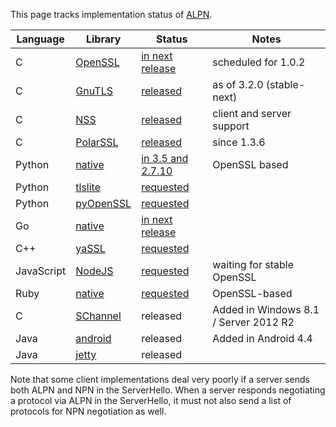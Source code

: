 This page tracks implementation status of [ALPN](http://tools.ietf.org/html/rfc7301).

Language | Library | Status | Notes
--- | --- | --- | --- 
C | [OpenSSL](http://www.openssl.org) | [in next release](http://git.openssl.org/gitweb/?p=openssl.git;a=blob;f=NEWS;h=fc466ae3cc1ee38b566516eafe913e32409798a4;hb=HEAD) | scheduled for 1.0.2
C | [GnuTLS](http://www.gnutls.org/) | [released](http://gnutls.org/manual/html_node/Application-Layer-Protocol-Negotiation-_0028ALPN_0029.html) | as of 3.2.0 (stable-next)
C | [NSS](https://developer.mozilla.org/en/docs/NSS) | [released](https://developer.mozilla.org/en-US/docs/NSS/NSS_3.15.5_release_notes#New_Functionality) | client and server support
C | [PolarSSL](https://polarssl.org) | [released](https://polarssl.org/tech-updates/releases/polarssl-1.3.6-released) | since 1.3.6 
Python | [native](http://docs.python.org/3/library/ssl.html) | [in 3.5 and 2.7.10](http://bugs.python.org/issue20188) | OpenSSL based
Python | [tlslite](http://trevp.net/tlslite/) | [requested](https://github.com/trevp/tlslite/issues/19) | 
Python | [pyOpenSSL](https://github.com/pyca/pyopenssl) | [requested](https://github.com/pyca/pyopenssl/pull/120) | 
Go | [native](http://golang.org/pkg/crypto/tls/) | [in next release](https://code.google.com/p/go/source/detail?r=71dc1b4815f2) |
C++ | [yaSSL](http://www.wolfssl.com/yaSSL/) | [requested](https://github.com/cyassl/cyassl/issues/66) |
JavaScript | [NodeJS](http://nodejs.org/api/tls.html) | [requested](https://github.com/joyent/node/issues/5945) | waiting for stable OpenSSL
Ruby | [native](http://ruby-doc.org/stdlib-2.0/libdoc/openssl/rdoc/OpenSSL.html) | [requested](https://bugs.ruby-lang.org/issues/9390) | OpenSSL-based
C | [SChannel](http://technet.microsoft.com/en-us/library/hh831771.aspx) | released | Added in Windows 8.1 / Server 2012 R2
Java | [android](https://code.google.com/p/android/issues/detail?id=56942) | released | Added in Android 4.4  
Java | [jetty](https://github.com/jetty-project/jetty-alpn/) | released |

Note that some client implementations deal very poorly if a server sends both ALPN and NPN in the ServerHello.  When a server responds negotiating a protocol via ALPN in the ServerHello, it must not also send a list of protocols for NPN negotiation as well.
